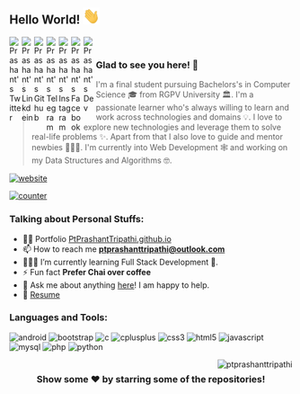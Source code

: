 ## Hello World! <img src="https://raw.githubusercontent.com/ptprashanttripathi/ptprashanttripathi/master/hi.gif" width="30px"></h2>

<a href="https://twitter.com/ptprashant09">
  <img align="left" alt="Prashant's Twitter" width="22px" src="https://cdn.jsdelivr.net/npm/simple-icons@v3/icons/twitter.svg" />
</a>
<a href="https://linkedin.com/in/ptprashanttripathi">
  <img align="left" alt="Prashant's Linkdein" width="22px" src="https://cdn.jsdelivr.net/npm/simple-icons@v3/icons/linkedin.svg" />
</a>
<a href="https://github.com/ptprashanttripathi">
  <img align="left" alt="Prashant's Github" width="22px" src="https://cdn.jsdelivr.net/npm/simple-icons@v3/icons/github.svg" />
</a>
<a href="https://t.me/ptprashanttripathi">
  <img align="left" alt="Prashant's Telegram" width="22px" src="https://cdn.jsdelivr.net/npm/simple-icons@v3/icons/telegram.svg" />
</a>
<a href="https://instagram.com/ptprashanttripathi/">
  <img align="left" alt="Prashant's Instagram" width="22px" src="https://cdn.jsdelivr.net/npm/simple-icons@v3/icons/instagram.svg" />
</a>
<a href="https://www.facebook.com/ptprashanttripathi/">
  <img align="left" alt="Prashant's Facebook" width="22px" src="https://cdn.jsdelivr.net/npm/simple-icons@v3/icons/facebook.svg" />
</a>
<a href="https://dev.to/ptprashanttripathi" target="blank">
  <img align="left" alt="Prashant's Dev" width="22" src="https://cdn.jsdelivr.net/npm/simple-icons@3.0.1/icons/dev-dot-to.svg" />
</a>
<br>

### Glad to see you here! 🤩 &nbsp; 

>I'm a final student pursuing Bachelors's in Computer Science 🎓 from RGPV University 🏛. I'm a passionate learner who's always willing to learn and work across technologies and domains 💡. I love to explore new technologies and leverage them to solve real-life problems ✨. Apart from that I also love to guide and mentor newbies 👨🏻‍💻. I'm currently into Web Development 🕸️ and working on my Data Structures and Algorithms 🤓.

[![website](https://img.shields.io/badge/PortfolioWebsite-ptprashanttripathi.github.io-2648ff?style=flat-square&logo=google-chrome)](https://ptprashanttripathi.github.io/)

[![counter](https://komarev.com/ghpvc/?username=ptprashanttripathi)](https://ptprashanttripathi.github.io/)

### Talking about Personal Stuffs:

- 👨‍💻 Portfolio  [PtPrashantTripathi.github.io](https://PtPrashantTripathi.github.io)
- 📫 How to reach me **ptprashanttripathi@outlook.com**
- 👨🏻‍💻 I’m currently learning Full Stack Development 🚀.
- ⚡ Fun fact **Prefer Chai over coffee**
- 💬 Ask me about anything [here](https://github.com/PtPrashantTripathi/PtPrashantTripathi/issues/1)! I am happy to help.
- 📝 [Resume](https://github.com/ptprashanttripathi/PtPrashantTripathi.github.io/blob/master/resume.pdf)

### Languages and Tools:


<p align="left"><img src="https://konpa.github.io/devicon/devicon.git/icons/android/android-original-wordmark.svg" alt="android" width="20" height="20"/> <img src="https://konpa.github.io/devicon/devicon.git/icons/bootstrap/bootstrap-plain.svg" alt="bootstrap" width="20" height="20"/> <img src="https://konpa.github.io/devicon/devicon.git/icons/c/c-original.svg" alt="c" width="20" height="20"/> <img src="https://konpa.github.io/devicon/devicon.git/icons/cplusplus/cplusplus-original.svg" alt="cplusplus" width="20" height="20"/> <img src="https://konpa.github.io/devicon/devicon.git/icons/css3/css3-original-wordmark.svg" alt="css3" width="20" height="20"/> <img src="https://konpa.github.io/devicon/devicon.git/icons/html5/html5-original-wordmark.svg" alt="html5" width="20" height="20"/> <img src="https://konpa.github.io/devicon/devicon.git/icons/javascript/javascript-original.svg" alt="javascript" width="20" height="20"/> <img src="https://konpa.github.io/devicon/devicon.git/icons/mysql/mysql-original-wordmark.svg" alt="mysql" width="20" height="20"/> <img src="https://konpa.github.io/devicon/devicon.git/icons/php/php-original.svg" alt="php" width="20" height="20"/> <img src="https://konpa.github.io/devicon/devicon.git/icons/python/python-original-wordmark.svg" alt="python" width="20" height="20"/></p><p align="center"> <img align="right" *src="https://github-readme-stats.vercel.app/api?username=ptprashanttripathi&show_icons=true" alt="ptprashanttripathi" /> </p>

#

<div align="center">

### Show some ❤️ by starring some of the repositories!

</div>
